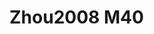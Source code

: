 <a name="material" />

# Zhou2008 M40
<script type="application/ld+json">
  {
    "@context": "https://schema.org/",
    "@type": "ChemicalSubstance",
    "http://purl.org/dc/terms/conformsTo":
      {
        "@type": "CreativeWork",
        "@id": "https://bioschemas.org/profiles/ChemicalSubstance/0.4-RELEASE/"
      },
    "@id": "https://egonw.github.io/nanowiki/nanowiki252.html#material",
    "name": "Zhou2008 M40",
    "sameAs": "http://127.0.0.1/mediawiki/index.php/Special:URIResolver/Zhou2008_M40"
  }
</script>

